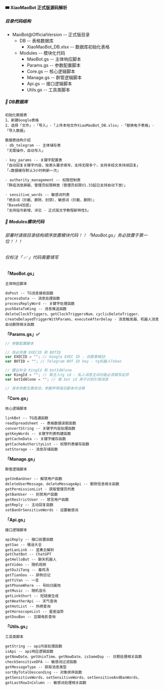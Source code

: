 #### 🎟 XiaoMaoBot 正式版源码解析



##### 目录代码结构

- MaoBot@OfficialVersion -- 正式版目录
  - DB -- 表格数据库
    - XiaoMaoBot_DB.xlsx -- 数据库初始化表格
  - Modules -- 模块化代码
    - MaoBot.gs -- 主体响应脚本
    - Params.gs -- 参数配置脚本
    - Core.gs -- 核心逻辑脚本
    - Manage.gs -- 群管逻辑脚本
    - Api.gs -- 接口逻辑脚本
    - Utils.gs -- 工具类脚本



##### 🌠 DB数据库

```text
初始化数据表
1、新建Google表格
2、选择「文件」-「导入」-「上传本地文件XiaoMaoBot_DB.xlsx」-「替换电子表格」-「导入数据」

数据表结构介绍
· db_telegram -- 主体储存表
「无需操作，自动写入」

· key_params -- 关键字配置表
「自动回复关键字内容，按表头要求填写，支持无限多个，支持多段文本持续回复」
「⚠️数据缓存默认3小时刷新一次」

· authority_management -- 权限控制表
「群组消息屏蔽、管理员权限释放（管理员权限V1.33起已支持自动下放）」

· sensitive_words -- 敏感词列表
「绝杀词（拦截、删除、封禁）、敏感词（拦截、删除）」
「Base64加密」
「支持指令新增，详见 - 正式版文字教程新特性5」
```



##### 🎇 Modules模块代码

###### 部署时请按目录结构顺序放置模块代码！！「MaoBot.gs」务必放置于第一位！！！

###### 仅标注「 ✅ 」代码需要填写



**「MaoBot.gs」**

```text
主体响应脚本

doPost -- TG消息接收函数
processData -- 消息处理函数
processReplyWord -- 关键字处理函数
pushDataToKing -- 消息推送函数
deleteClockTriggers、getClockTriggersNum、cyclicDeleteTrigger、createDelayedTriggerWithParams、executeAfterDelay - 消息触发器、机器人消息自动删除相关函数
```



**「Params.gs」✅**

```javascript
// 参数配置脚本

// 务必完善 EXECID 和 BOTID
var EXECID = ""; // Google EXEC ID - 谷歌表格ID
var BOTID = ""; // Telegram BOT ID key - tg机器人Token

// 建议补全 KingId 和 botIdAlone
var KingId = ""; // 取主人tg id - 私人消息主动功能必须填写此项
var botIdAlone = ""; // 取 bot id 用于识别引用消息

// 其余参数无需改动，参数声明请见脚本内注释
```



**「Core.gs」**

```text
核心逻辑脚本

linkBot -- TG连通函数
readSpreadsheet -- 表格数据读取函数
convertString -- 关键字内容处理函数
getKeyWords -- 关键字列表构建函数
getCacheData -- 关键字缓存函数
getCacheAuthorityList -- 权限列表缓存函数
setStorage -- 消息存储函数
```



**「Manage.gs」**

```text
群管逻辑脚本

getUnBanUser -- 解禁用户函数
deleteUserMessage、deleteMessageApi -- 删除信息相关函数
getPermissionList - 获取管理员列表
getBanUser -- 封禁用户函数
getRestrictUser -- 禁言用户函数
getReply -- 主动回复函数
setBanOrSensitiveWords - 设置敏感词
```



**「Api.gs」**

```text
接口逻辑脚本

apiReply -- 接口前置函数
getSao -- 骚话大全
getLanLink -- 蓝奏云解析
getChatBot -- ChatGPT
getHelloBot -- 聊天机器人
getVideo -- 随机视频
getDuJiTang -- 毒鸡汤
getTianGou -- 舔狗日记
getYiYan -- 一言
getPhoneWhere -- 号码归属地
getMusic -- 随机音乐
getLinkShort -- 短链接生成
getWeatherApi -- 天气查询
getHotList -- 热榜查询
getHoroscopeList -- 星座运势
getDouBan -- 豆瓣电影查询
```





**「Utils.gs」**

```text
工具类脚本

getString -- api内容处理函数
isApi -- api响应逻辑函数
getNowDate、getUnixTime、getNowDate、isSameDay -- 日期处理相关函数
checkSensitiveDFA -- 敏感词过滤函数
getMessageType -- 获取消息类型
sortByTotalDescending -- 对象排序函数
getSensitiveWords、setSensitiveWords、setSensitiveAndBanWords、getLastRowInColumn -- 敏感词处理相关函数
```

